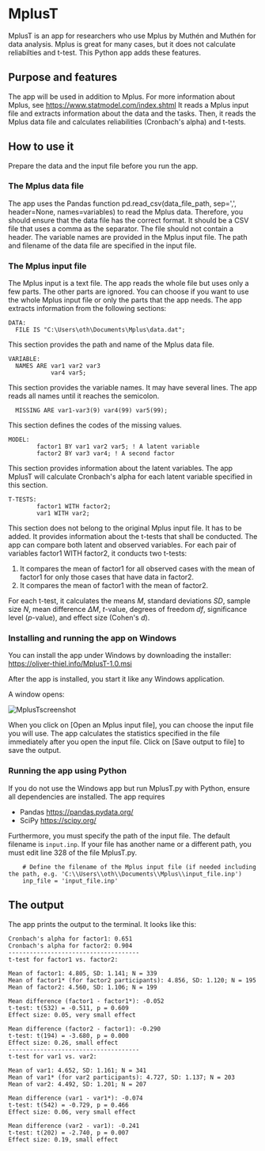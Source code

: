 # MplusT
MplusT is an app for researchers who use Mplus by Muthén and Muthén for data analysis. Mplus is great for many cases, but it does not calculate reliabilties and t-test. This Python app adds these features.

## Purpose and features
The app will be used in addition to Mplus. For more information about Mplus, see https://www.statmodel.com/index.shtml
It reads a Mplus input file and extracts information about the data and the tasks. Then, it reads the Mplus data file and calculates reliabilities (Cronbach's alpha) and t-tests.

## How to use it
Prepare the data and the input file before you run the app.

### The Mplus data file
The app uses the Pandas function pd.read_csv(data_file_path, sep=',', header=None, names=variables) to read the Mplus data. Therefore, you should ensure that the data file has the correct format. It should be a CSV file that uses a comma as the separator. The file should not contain a header. The variable names are provided in the Mplus input file.
The path and filename of the data file are specified in the input file.

### The Mplus input file
The Mplus input is a text file. The app reads the whole file but uses only a few parts. The other parts are ignored. You can choose if you want to use the whole Mplus input file or only the parts that the app needs. The app extracts information from the following sections:

```
DATA:
  FILE IS "C:\Users\oth\Documents\Mplus\data.dat";
```
This section provides the path and name of the Mplus data file.

```
VARIABLE:
  NAMES ARE var1 var2 var3
            var4 var5;
```
This section provides the variable names. It may have several lines. The app reads all names until it reaches the semicolon.

```
  MISSING ARE var1-var3(9) var4(99) var5(99);
```
This section defines the codes of the missing values.

```
MODEL:  
        factor1 BY var1 var2 var5; ! A latent variable
        factor2 BY var3 var4; ! A second factor
```
This section provides information about the latent variables. The app MplusT will calculate Cronbach's alpha for each latent variable specified in this section.

```
T-TESTS:
        factor1 WITH factor2;
        var1 WITH var2;
```
This section does not belong to the original Mplus input file. It has to be added. It provides information about the t-tests that shall be conducted. The app can compare both latent and observed variables. For each pair of variables factor1 WITH factor2, it conducts two t-tests:
1. It compares the mean of factor1 for all observed cases with the mean of factor1 for only those cases that have data in factor2.
2. It compares the mean of factor1 with the mean of factor2.

For each t-test, it calculates the means *M*, standard deviations *SD*, sample size *N*, mean difference *&#916;M*, *t*-value, degrees of freedom *df*, significance level (*p*-value), and effect size (Cohen's *d*).

### Installing and running the app on Windows
You can install the app under Windows by downloading the installer: https://oliver-thiel.info/MplusT-1.0.msi

After the app is installed, you start it like any Windows application.

A window opens:

![MplusTscreenshot](https://github.com/user-attachments/assets/b410e751-53f7-4a4c-b50b-954c1e74552d)

When you click on [Open an Mplus input file], you can choose the input file you will use.
The app calculates the statistics specified in the file immediately after you open the input file.
Click on [Save output to file] to save the output.

### Running the app using Python
If you do not use the Windows app but run MplusT.py with Python, ensure all dependencies are installed. The app requires
* Pandas https://pandas.pydata.org/
* SciPy https://scipy.org/

Furthermore, you must specify the path of the input file. The default filename is `input.inp`. If your file has another name or a different path, you must edit line 328 of the file MplusT.py.

```
    # Define the filename of the Mplus input file (if needed including the path, e.g. 'C:\\Users\\oth\\Documents\\Mplus\\input_file.inp')
    inp_file = 'input_file.inp'
```

## The output
The app prints the output to the terminal. It looks like this:

```
Cronbach's alpha for factor1: 0.651
Cronbach's alpha for factor2: 0.904
-------------------------------------
t-test for factor1 vs. factor2:

Mean of factor1: 4.805, SD: 1.141; N = 339
Mean of factor1* (for factor2 participants): 4.856, SD: 1.120; N = 195
Mean of factor2: 4.560, SD: 1.106; N = 199

Mean difference (factor1 - factor1*): -0.052
t-test: t(532) = -0.511, p = 0.609
Effect size: 0.05, very small effect

Mean difference (factor2 - factor1): -0.290
t-test: t(194) = -3.680, p = 0.000
Effect size: 0.26, small effect
-------------------------------------
t-test for var1 vs. var2:

Mean of var1: 4.652, SD: 1.161; N = 341
Mean of var1* (for var2 participants): 4.727, SD: 1.137; N = 203
Mean of var2: 4.492, SD: 1.201; N = 207

Mean difference (var1 - var1*): -0.074
t-test: t(542) = -0.729, p = 0.466
Effect size: 0.06, very small effect

Mean difference (var2 - var1): -0.241
t-test: t(202) = -2.740, p = 0.007
Effect size: 0.19, small effect
```
